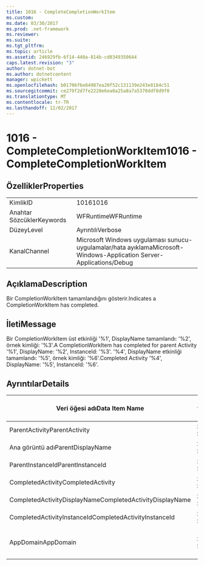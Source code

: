 ```yaml
---
title: 1016 - CompleteCompletionWorkItem
ms.custom: 
ms.date: 03/30/2017
ms.prod: .net-framework
ms.reviewer: 
ms.suite: 
ms.tgt_pltfrm: 
ms.topic: article
ms.assetid: 246929fb-6f14-440a-814b-cd8349350644
caps.latest.revision: "3"
author: dotnet-bot
ms.author: dotnetcontent
manager: wpickett
ms.openlocfilehash: b01706f6e84987ea20f52c131139e243e8184c51
ms.sourcegitcommit: ce279f2d7fe2220e6ea0a25a8a7a5370ddf8d9f0
ms.translationtype: MT
ms.contentlocale: tr-TR
ms.lasthandoff: 12/02/2017
---
```

# <a name="1016---completecompletionworkitem"></a><span data-ttu-id="1d74b-102">1016 - CompleteCompletionWorkItem</span><span class="sxs-lookup"><span data-stu-id="1d74b-102">1016 - CompleteCompletionWorkItem</span></span>
## <a name="properties"></a><span data-ttu-id="1d74b-103">Özellikler</span><span class="sxs-lookup"><span data-stu-id="1d74b-103">Properties</span></span>  
  
|||  
|-|-|  
|<span data-ttu-id="1d74b-104">Kimlik</span><span class="sxs-lookup"><span data-stu-id="1d74b-104">ID</span></span>|<span data-ttu-id="1d74b-105">1016</span><span class="sxs-lookup"><span data-stu-id="1d74b-105">1016</span></span>|  
|<span data-ttu-id="1d74b-106">Anahtar Sözcükler</span><span class="sxs-lookup"><span data-stu-id="1d74b-106">Keywords</span></span>|<span data-ttu-id="1d74b-107">WFRuntime</span><span class="sxs-lookup"><span data-stu-id="1d74b-107">WFRuntime</span></span>|  
|<span data-ttu-id="1d74b-108">Düzey</span><span class="sxs-lookup"><span data-stu-id="1d74b-108">Level</span></span>|<span data-ttu-id="1d74b-109">Ayrıntılı</span><span class="sxs-lookup"><span data-stu-id="1d74b-109">Verbose</span></span>|  
|<span data-ttu-id="1d74b-110">Kanal</span><span class="sxs-lookup"><span data-stu-id="1d74b-110">Channel</span></span>|<span data-ttu-id="1d74b-111">Microsoft Windows uygulaması sunucu-uygulamalar/hata ayıklama</span><span class="sxs-lookup"><span data-stu-id="1d74b-111">Microsoft-Windows-Application Server-Applications/Debug</span></span>|  
  
## <a name="description"></a><span data-ttu-id="1d74b-112">Açıklama</span><span class="sxs-lookup"><span data-stu-id="1d74b-112">Description</span></span>  
 <span data-ttu-id="1d74b-113">Bir CompletionWorkItem tamamlandığını gösterir.</span><span class="sxs-lookup"><span data-stu-id="1d74b-113">Indicates a CompletionWorkItem has completed.</span></span>  
  
## <a name="message"></a><span data-ttu-id="1d74b-114">İleti</span><span class="sxs-lookup"><span data-stu-id="1d74b-114">Message</span></span>  
 <span data-ttu-id="1d74b-115">Bir CompletionWorkItem üst etkinliği '%1', DisplayName tamamlandı: '%2', örnek kimliği: '%3'.</span><span class="sxs-lookup"><span data-stu-id="1d74b-115">A CompletionWorkItem has completed for parent Activity '%1', DisplayName: '%2', InstanceId: '%3'.</span></span> <span data-ttu-id="1d74b-116">'%4', DisplayName etkinliği tamamlandı: '%5', örnek kimliği: '%6'.</span><span class="sxs-lookup"><span data-stu-id="1d74b-116">Completed Activity '%4', DisplayName: '%5', InstanceId: '%6'.</span></span>  
  
## <a name="details"></a><span data-ttu-id="1d74b-117">Ayrıntılar</span><span class="sxs-lookup"><span data-stu-id="1d74b-117">Details</span></span>  
  
|<span data-ttu-id="1d74b-118">Veri öğesi adı</span><span class="sxs-lookup"><span data-stu-id="1d74b-118">Data Item Name</span></span>|<span data-ttu-id="1d74b-119">Veri öğesi türü</span><span class="sxs-lookup"><span data-stu-id="1d74b-119">Data Item Type</span></span>|<span data-ttu-id="1d74b-120">Açıklama</span><span class="sxs-lookup"><span data-stu-id="1d74b-120">Description</span></span>|  
|--------------------|--------------------|-----------------|  
|<span data-ttu-id="1d74b-121">ParentActivity</span><span class="sxs-lookup"><span data-stu-id="1d74b-121">ParentActivity</span></span>|<span data-ttu-id="1d74b-122">xs: String</span><span class="sxs-lookup"><span data-stu-id="1d74b-122">xs:string</span></span>|<span data-ttu-id="1d74b-123">Üst etkinlik türü adı.</span><span class="sxs-lookup"><span data-stu-id="1d74b-123">The type name of the parent activity.</span></span>|  
|<span data-ttu-id="1d74b-124">Ana görüntü adı</span><span class="sxs-lookup"><span data-stu-id="1d74b-124">ParentDisplayName</span></span>|<span data-ttu-id="1d74b-125">xs: String</span><span class="sxs-lookup"><span data-stu-id="1d74b-125">xs:string</span></span>|<span data-ttu-id="1d74b-126">Üst etkinliğin görünen adı.</span><span class="sxs-lookup"><span data-stu-id="1d74b-126">The display name of the parent activity.</span></span>|  
|<span data-ttu-id="1d74b-127">ParentInstanceId</span><span class="sxs-lookup"><span data-stu-id="1d74b-127">ParentInstanceId</span></span>|<span data-ttu-id="1d74b-128">xs: String</span><span class="sxs-lookup"><span data-stu-id="1d74b-128">xs:string</span></span>|<span data-ttu-id="1d74b-129">Üst etkinlik örnek kimliği.</span><span class="sxs-lookup"><span data-stu-id="1d74b-129">The instance id of the parent activity.</span></span>|  
|<span data-ttu-id="1d74b-130">CompletedActivity</span><span class="sxs-lookup"><span data-stu-id="1d74b-130">CompletedActivity</span></span>|<span data-ttu-id="1d74b-131">xs: String</span><span class="sxs-lookup"><span data-stu-id="1d74b-131">xs:string</span></span>|<span data-ttu-id="1d74b-132">Tamamlanan etkinliğin türü adı.</span><span class="sxs-lookup"><span data-stu-id="1d74b-132">The type name of the completed activity.</span></span>|  
|<span data-ttu-id="1d74b-133">CompletedActivityDisplayName</span><span class="sxs-lookup"><span data-stu-id="1d74b-133">CompletedActivityDisplayName</span></span>|<span data-ttu-id="1d74b-134">xs: String</span><span class="sxs-lookup"><span data-stu-id="1d74b-134">xs:string</span></span>|<span data-ttu-id="1d74b-135">Tamamlanan etkinliğin görünen adı.</span><span class="sxs-lookup"><span data-stu-id="1d74b-135">The display name of the completed activity.</span></span>|  
|<span data-ttu-id="1d74b-136">CompletedActivityInstanceId</span><span class="sxs-lookup"><span data-stu-id="1d74b-136">CompletedActivityInstanceId</span></span>|<span data-ttu-id="1d74b-137">xs: String</span><span class="sxs-lookup"><span data-stu-id="1d74b-137">xs:string</span></span>|<span data-ttu-id="1d74b-138">Tamamlanan etkinliğin örnek kimliği.</span><span class="sxs-lookup"><span data-stu-id="1d74b-138">The instance id of the completed activity.</span></span>|  
|<span data-ttu-id="1d74b-139">AppDomain</span><span class="sxs-lookup"><span data-stu-id="1d74b-139">AppDomain</span></span>|<span data-ttu-id="1d74b-140">xs: String</span><span class="sxs-lookup"><span data-stu-id="1d74b-140">xs:string</span></span>|<span data-ttu-id="1d74b-141">AppDomain.CurrentDomain.FriendlyName tarafından döndürülen dize.</span><span class="sxs-lookup"><span data-stu-id="1d74b-141">The string returned by AppDomain.CurrentDomain.FriendlyName.</span></span>|
